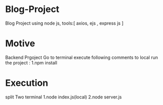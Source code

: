 # Blog-Project
Blog Project using node js, tools:[ axios, ejs , express js ]
# Motive
Backend Prgoject
Go to terminal execute following comments to local run the project :
 1.npm install 
# Execution
split Two terminal 
 1.node index.js(local)
 2.node server.js
